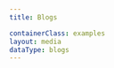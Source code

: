 ```yaml
---
title: Blogs

containerClass: examples
layout: media
dataType: blogs
---
```


<!--
  If you're looking to add content to our Blogs page,
  Go to ../source/_data/blogs.yml and add your blog.
-->

